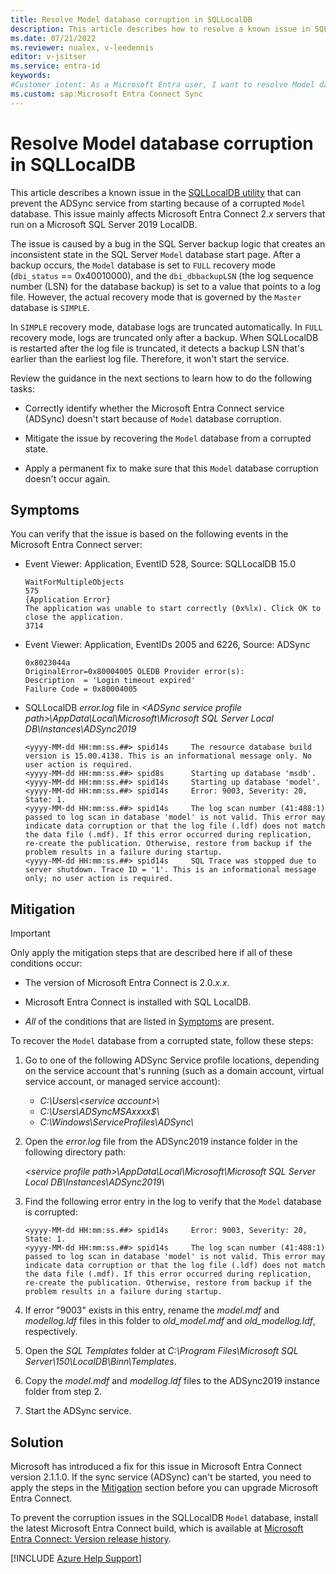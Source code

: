 ```yaml
---
title: Resolve Model database corruption in SQLLocalDB
description: This article describes how to resolve a known issue in SQLLocalDB that can prevent the ADSync service from starting because of a corrupted "Model" database.
ms.date: 07/21/2022
ms.reviewer: nualex, v-leedennis
editor: v-jsitser
ms.service: entra-id
keywords:
#Customer intent: As a Microsoft Entra user, I want to resolve Model database corruption in SQLLocalDB so that I can start and run the ADSync service.
ms.custom: sap:Microsoft Entra Connect Sync
---
```

# Resolve Model database corruption in SQLLocalDB

This article describes a known issue in the [SQLLocalDB utility](/sql/tools/sqllocaldb-utility) that can prevent the ADSync service from starting because of a corrupted `Model` database. This issue mainly affects Microsoft Entra Connect&nbsp;2._x_ servers that run on a Microsoft SQL Server 2019 LocalDB.

The issue is caused by a bug in the SQL Server backup logic that creates an inconsistent state in the SQL Server `Model` database start page. After a backup occurs, the `Model` database is set to `FULL` recovery mode (`dbi_status` == 0x40010000), and the `dbi_dbbackupLSN` (the log sequence number (LSN) for the database backup) is set to a value that points to a log file. However, the actual recovery mode that is governed by the `Master` database is `SIMPLE`.

In `SIMPLE` recovery mode, database logs are truncated automatically. In `FULL` recovery mode, logs are truncated only after a backup. When SQLLocalDB is restarted after the log file is truncated, it detects a backup LSN that's earlier than the earliest log file. Therefore, it won't start the service.

Review the guidance in the next sections to learn how to do the following tasks:

- Correctly identify whether the Microsoft Entra Connect service (ADSync) doesn't start because of `Model` database corruption.

- Mitigate the issue by recovering the `Model` database from a corrupted state.

- Apply a permanent fix to make sure that this `Model` database corruption doesn't occur again.

## Symptoms

You can verify that the issue is based on the following events in the Microsoft Entra Connect server:

- Event Viewer: Application, EventID 528, Source: SQLLocalDB 15.0

  ```output
  WaitForMultipleObjects
  575
  {Application Error}
  The application was unable to start correctly (0x%lx). Click OK to close the application.
  3714
  ```

- Event Viewer: Application, EventIDs 2005 and 6226, Source: ADSync

  ```output
  0x8023044a
  OriginalError=0x80004005 OLEDB Provider error(s):
  Description  = 'Login timeout expired'
  Failure Code = 0x80004005 
  ```

- SQLLocalDB _error.log_ file in *\<ADSync service profile path>\AppData\Local\Microsoft\Microsoft SQL Server Local DB\Instances\ADSync2019*

  ```output
  <yyyy-MM-dd HH:mm:ss.##> spid14s     The resource database build version is 15.00.4138. This is an informational message only. No user action is required.
  <yyyy-MM-dd HH:mm:ss.##> spid8s      Starting up database 'msdb'.
  <yyyy-MM-dd HH:mm:ss.##> spid14s     Starting up database 'model'.
  <yyyy-MM-dd HH:mm:ss.##> spid14s     Error: 9003, Severity: 20, State: 1.
  <yyyy-MM-dd HH:mm:ss.##> spid14s     The log scan number (41:488:1) passed to log scan in database 'model' is not valid. This error may indicate data corruption or that the log file (.ldf) does not match the data file (.mdf). If this error occurred during replication, re-create the publication. Otherwise, restore from backup if the problem results in a failure during startup.
  <yyyy-MM-dd HH:mm:ss.##> spid14s     SQL Trace was stopped due to server shutdown. Trace ID = '1'. This is an informational message only; no user action is required.
  ```

## Mitigation

> [!IMPORTANT]
> Only apply the mitigation steps that are described here if all of these conditions occur:
>
> - The version of Microsoft Entra Connect is 2.0.*x.x*.
>
> - Microsoft Entra Connect is installed with SQL LocalDB.
>
> - *All* of the conditions that are listed in [Symptoms](#symptoms) are present.

To recover the `Model` database from a corrupted state, follow these steps:

1. Go to one of the following ADSync Service profile locations, depending on the service account that's running (such as a domain account, virtual service account, or managed service account):

    - *C:\\Users\\\<service account>\\*
    - *C:\\Users\\ADSyncMSAxxxx$\\*
    - *C:\\Windows\\ServiceProfiles\ADSync\\*

1. Open the _error.log_ file from the ADSync2019 instance folder in the following directory path:

   *\<service profile path>\\AppData\\Local\\Microsoft\\Microsoft SQL Server Local DB\\Instances\\ADSync2019\\*

1. Find the following error entry in the log to verify that the `Model` database is corrupted:

    ```output
    <yyyy-MM-dd HH:mm:ss.##> spid14s     Error: 9003, Severity: 20, State: 1.
    <yyyy-MM-dd HH:mm:ss.##> spid14s     The log scan number (41:488:1) passed to log scan in database 'model' is not valid. This error may indicate data corruption or that the log file (.ldf) does not match the data file (.mdf). If this error occurred during replication, re-create the publication. Otherwise, restore from backup if the problem results in a failure during startup.   
    ```

1. If error "9003" exists in this entry, rename the _model.mdf_ and _modellog.ldf_ files in this folder to _old_model.mdf_ and _old_modellog.ldf_, respectively.

1. Open the _SQL Templates_ folder at *C:\\Program Files\\Microsoft SQL Server\\150\\LocalDB\\Binn\\Templates*.

1. Copy the _model.mdf_ and _modellog.ldf_ files to the ADSync2019 instance folder from step 2.

1. Start the ADSync service.

## Solution

Microsoft has introduced a fix for this issue in Microsoft Entra Connect version 2.1.1.0. If the sync service (ADSync) can't be started, you need to apply the steps in the [Mitigation](#mitigation) section before you can upgrade Microsoft Entra Connect.

To prevent the corruption issues in the SQLLocalDB `Model` database, install the latest Microsoft Entra Connect build, which is available at [Microsoft Entra Connect: Version release history](/azure/active-directory/hybrid/reference-connect-version-history).

[!INCLUDE [Azure Help Support](../../../includes/azure-help-support.md)]
